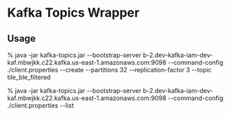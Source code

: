 # Kafka Topics Wrapper

## Usage

% java -jar kafka-topics.jar --bootstrap-server b-2.dev-kafka-iam-dev-kaf.mbwjkk.c22.kafka.us-east-1.amazonaws.com:9098 --command-config ./client.properties --create --partitions 32 --replication-factor 3 --topic tile_ble_filtered

% java -jar kafka-topics.jar --bootstrap-server b-2.dev-kafka-iam-dev-kaf.mbwjkk.c22.kafka.us-east-1.amazonaws.com:9098 --command-config ./client.properties --list
